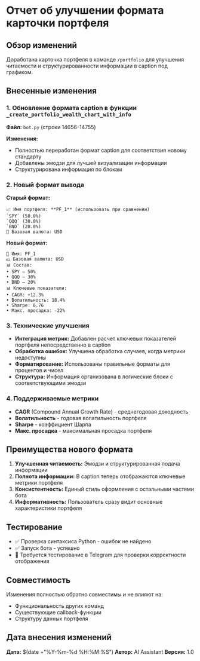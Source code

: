 # Отчет об улучшении формата карточки портфеля

## Обзор изменений

Доработана карточка портфеля в команде `/portfolio` для улучшения читаемости и структурированности информации в caption под графиком.

## Внесенные изменения

### 1. Обновление формата caption в функции `_create_portfolio_wealth_chart_with_info`

**Файл:** `bot.py` (строки 14656-14755)

**Изменения:**
- Полностью переработан формат caption для соответствия новому стандарту
- Добавлены эмодзи для лучшей визуализации информации
- Структурирована информация по блокам

### 2. Новый формат вывода

**Старый формат:**
```
📈 Имя портфеля: **PF_1** (использовать при сравнении)
`SPY` (50.0%)
`QQQ` (30.0%)
`BND` (20.0%)
💱 Базовая валюта: USD
```

**Новый формат:**
```
💼 Имя: PF_1
💵 Базовая валюта: USD
📊 Состав:
• SPY — 50%
• QQQ — 30%
• BND — 20%
📊 Ключевые показатели:
• CAGR: +12.3%
• Волатильность: 18.4%
• Sharpe: 0.76
• Макс. просадка: -22%
```

### 3. Технические улучшения

- **Интеграция метрик:** Добавлен расчет ключевых показателей портфеля непосредственно в caption
- **Обработка ошибок:** Улучшена обработка случаев, когда метрики недоступны
- **Форматирование:** Использованы правильные форматы для процентов и чисел
- **Структура:** Информация организована в логические блоки с соответствующими эмодзи

### 4. Поддерживаемые метрики

- **CAGR** (Compound Annual Growth Rate) - среднегодовая доходность
- **Волатильность** - годовая волатильность портфеля
- **Sharpe** - коэффициент Шарпа
- **Макс. просадка** - максимальная просадка портфеля

## Преимущества нового формата

1. **Улучшенная читаемость:** Эмодзи и структурированная подача информации
2. **Полнота информации:** В caption теперь отображаются ключевые метрики портфеля
3. **Консистентность:** Единый стиль оформления с остальными частями бота
4. **Информативность:** Пользователь сразу видит основные характеристики портфеля

## Тестирование

- ✅ Проверка синтаксиса Python - ошибок не найдено
- ✅ Запуск бота - успешно
- 🔄 Требуется тестирование в Telegram для проверки корректности отображения

## Совместимость

Изменения полностью обратно совместимы и не влияют на:
- Функциональность других команд
- Существующие callback-функции
- Структуру данных портфеля

## Дата внесения изменений

**Дата:** $(date +"%Y-%m-%d %H:%M:%S")
**Автор:** AI Assistant
**Версия:** 1.0
